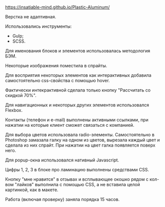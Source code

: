 https://insatiable-mind.github.io/Plastic-Aluminum/

Верстка не адаптивная.

Использовались инструменты:
- Gulp;
- SCSS.

Для именования блоков и элементов использовалась методология БЭМ.

Некоторые изображения поместила в спрайты.

Для восприятия некоторых элементов как интерактивных добавила самостоятельно css-свойства с помощью hover.

Фактически интекрактивной сделала только кнопку "Рассчитать со скидкой 70%".

Для навигационных и некоторых других элементов использовался Flexbox.

Контакты (телефон и e-mail) выполнены активными ссылками, при нажатии на которые клиент сможет связаться с компанией.

Для выбора цветов использовала radio-элементы. Самостоятельно в Photoshop замазала галку на одном из цветов, вырезала каждый цвет и сделала из них спрайт. При нажатии на цвет галка появляется поверх него.

Для popup-окна использовался нативный Javascript.

Цифры 1, 2, 3 в блоке про ламинацию выполнены средствами CSS.

Кнопку "мне нравится" в отзывах и всплывающее окошко рядом с кол-вом "лайков" выполнила с помощью CSS, а не вставила целой картинкой, как в макете.

Работа (включая проверку) заняла порядка 15 часов.
